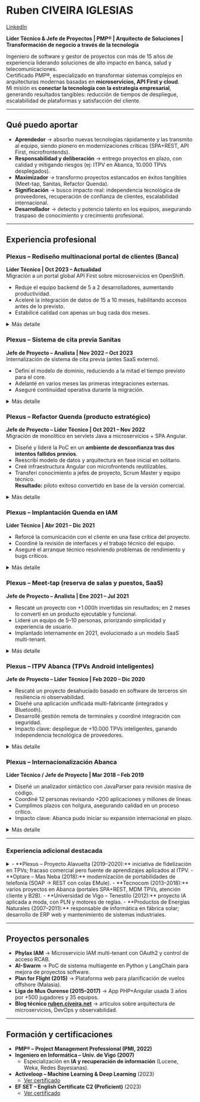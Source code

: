 # Ruben CIVEIRA IGLESIAS  
[LinkedIn](https://www.linkedin.com/in/rubenciveiraiglesias/) 

**Líder Técnico & Jefe de Proyectos | PMP® | Arquitecto de Soluciones | Transformación de negocio a través de la tecnología**  

Ingeniero de software y gestor de proyectos con más de 15 años de experiencia liderando soluciones de alto impacto en banca, salud y telecomunicaciones.  
Certificado PMP®, especializado en transformar sistemas complejos en arquitecturas modernas basadas en **microservicios, API First y cloud**.  
Mi misión es **conectar la tecnología con la estrategia empresarial**, generando resultados tangibles: reducción de tiempos de despliegue, escalabilidad de plataformas y satisfacción del cliente.  

---

## Qué puedo aportar  

- **Aprendedor** → absorbo nuevas tecnologías rápidamente y las transmito al equipo, siendo pionero en modernizaciones críticas (SPA+REST, API First, microfrontends).  
- **Responsabilidad y deliberación** → entrego proyectos en plazo, con calidad y mitigando riesgos (ej: ITPV en Abanca, 10.000 TPVs desplegados).  
- **Maximizador** → transformo proyectos estancados en éxitos tangibles (Meet-tap, Sanitas, Refactor Quenda).  
- **Significación** → busco impacto real: independencia tecnológica de proveedores, recuperación de confianza de clientes, escalabilidad internacional.  
- **Desarrollador** → detecto y potencio talento en los equipos, asegurando traspaso de conocimiento y crecimiento profesional.  

---

## Experiencia profesional  

### Plexus – Rediseño multinacional portal de clientes (Banca)  
**Líder Técnico | Oct 2023 – Actualidad**  
Migración a un portal global API First sobre microservicios en OpenShift.  
- Reduje el equipo backend de 5 a 2 desarrolladores, aumentando productividad.  
- Aceleré la integración de datos de 15 a 10 meses, habilitando accesos antes de lo previsto.  
- Estabilicé calidad con apenas un bug cada dos meses.

<details>
  <summary>Más detalle</summary>

Proyecto de transformación digital para una entidad bancaria internacional, migrando su portal de clientes a un enfoque **API First basado en microservicios sobre OpenShift**.  
Lideré el modelado de dominios, la supervisión de despliegues en un equipo multidisciplinar y la auditoría de eventos para garantizar trazabilidad y calidad del servicio.  

**Tecnologías:** Arquitectura de software, Microservicios, Spring Boot, Sonar, OpenShift, Jira, Confluence.  

</details>


### Plexus – Sistema de cita previa Sanitas  
**Jefe de Proyecto – Analista | Nov 2022 – Oct 2023**  
Internalización de sistema de cita previa (antes SaaS externo).  
- Definí el modelo de dominio, reduciendo a la mitad el tiempo previsto para el core.  
- Adelanté en varios meses las primeras integraciones externas.  
- Aseguré continuidad operativa durante la migración.

<details>
  <summary>Más detalle</summary>

Proyecto estratégico para **internalizar el sistema de cita previa**, hasta entonces delegado en un SaaS externo, con el fin de **recuperar control sobre los datos, reducir costes y unificar procesos** en los centros propios y concertados de Sanitas.  

Me ocupé de:  
- Diseño de arquitectura equilibrando soberanía de datos y visión compartida entre negocio, análisis y equipo técnico.  
- Análisis y saneamiento de fuentes de datos heredadas para garantizar calidad e integridad.  
- Supervisión de la alta disponibilidad de artefactos y resolución de incidencias críticas.  

**Impacto clave:** mi propuesta de modelo redujo a la mitad el tiempo previsto para el desarrollo del core y adelantó en varios meses la integración con actores externos.  

**Tecnologías:** Arquitectura de software, modelado de dominio, análisis de datos, HA, Jira, Confluence.  

</details>

### Plexus – Refactor Quenda (producto estratégico)  
**Jefe de Proyecto – Líder Técnico | Oct 2021 – Nov 2022**  
Migración de monolítico en servlets Java a microservicios + SPA Angular. 
- Diseñé y lideré la PoC en un **ambiente de desconfianza tras dos intentos fallidos previos**.  
- Reescribí modelo de datos y arquitectura en fase inicial en solitario.  
- Creé infraestructura Angular con microfrontends reutilizables.  
- Transferí conocimiento a jefes de proyecto, Scrum Master y equipo técnico.  
**Resultado:** piloto exitoso convertido en base de la versión comercial.

<details>
  <summary>Más detalle</summary>

Proyecto I+D estratégico para modernizar uno de los **productos estrella de Plexus**, migrando aplicaciones monolíticas en servlets Java hacia una **arquitectura API First** con microservicios y frontales SPA en Angular.  

El reto fue enorme: dos intentos anteriores (1.500h y 3.000h de esfuerzo) habían fracasado, generando un ambiente de desconfianza.  
En una primera fase trabajé en solitario, recopilando requisitos con equipos de soporte y reescribiendo el modelo de datos desde cero.  
Construí además la infraestructura de microfrontends en Angular, con componentes reutilizables para acelerar migraciones futuras.  

En la fase final, lideré el traspaso de conocimiento a:  
- **Jefes de proyecto** → para dar visibilidad de alcance y capacidades.  
- **Scrum Master** → para alinear motivaciones e interesados.  
- **Equipo técnico** → para transmitir arquitectura, metodología y objetivos iniciales.  

**Resultado:** piloto exitoso convertido en la base de la versión comercial, actualmente en desarrollo con foco en accesibilidad, usabilidad y comunicación con el usuario.  

**Tecnologías:** Java, Microservicios, Spring Boot, REST, Angular, Microfrontends.  

</details>

### Plexus – Implantación Quenda en IAM  
**Líder Técnico | Abr 2021 – Dic 2021**  

- Reforcé la comunicación con el cliente en una fase crítica del proyecto.  
- Coordiné la revisión de interfaces y el trabajo técnico del equipo.  
- Aseguré el arranque técnico resolviendo problemas de rendimiento y bugs críticos.  

<details>
  <summary>Más detalle</summary>

Me incorporé a un proyecto en fase de **personalizaciones finales de la solución Quenda**, que acumulaba retrasos y fallos graves en implantaciones previas, con un cliente en situación de desconfianza.  

Aunque el desarrollo estaba prácticamente completo, mi rol fue clave en:  
- Mejorar la comunicación con el cliente para clarificar validaciones pendientes.  
- Coordinar al equipo técnico en la entrega de evolutivos y correctivos.  
- Dar soporte en el arranque y resolver incidencias de rendimiento y bugs no detectados previamente.  

**Impacto clave:** se logró **revertir la percepción del cliente**, entregando en plazo los últimos desarrollos y estabilizando un proyecto considerado fallido.  

*(Esta experiencia sentó bases funcionales y de gestión que resultaron críticas para el posterior éxito en el Refactor de Quenda.)*  

**Tecnologías:** Servlets Java, Oracle.  

</details>

### Plexus – Meet-tap (reserva de salas y puestos, SaaS)  
**Jefe de Proyecto – Analista | Ene 2021 – Jul 2021**  

- Rescaté un proyecto con +1.000h invertidas sin resultados; en 2 meses lo convertí en un producto ejecutable y funcional.  
- Lideré un equipo de 5–10 personas, priorizando simplicidad y experiencia de usuario.  
- Implantado internamente en 2021, evolucionado a un modelo SaaS multi-tenant.  

<details>
  <summary>Más detalle</summary>

Proyecto estratégico impulsado por los cambios de hábitos durante la pandemia, orientado a construir una aplicación responsive para la **reserva de salas, puestos de trabajo, plazas de aparcamiento y control de aforo** en empresas con múltiples sedes.  

La aplicación debía contemplar:  
- **Trazabilidad de contactos** para seguridad sanitaria.  
- **Información de acceso a edificios** y previsión de ocupaciones por sede.  
- **Auditoría de asistencia** para supervisores de departamentos.  

Tras más de 1.000 horas de trabajo previas sin obtener un producto desplegable, en apenas dos meses construí una base sólida, ejecutable y funcional, capaz de cumplir todos los requisitos.  
Esto permitió **revitalizar el proyecto en plena crisis Covid**, establecer un horizonte claro de finalización, atraer recursos adicionales y abrir la puerta a su implantación multi-tenant como SaaS para otros clientes.  

**Tecnologías:** Java, Microservicios, Spring Boot, REST, Angular.  

</details>

### Plexus – ITPV Abanca (TPVs Android inteligentes)  
**Jefe de Proyecto – Líder Técnico | Feb 2020 – Dic 2020**  

- Rescaté un proyecto desahuciado basado en software de terceros sin resiliencia ni observabilidad.  
- Diseñé una aplicación unificada multi-fabricante (integrados y Bluetooth).  
- Desarrollé gestión remota de terminales y coordiné integración con seguridad.  
- Impacto clave: despliegue de +10.000 TPVs inteligentes, ganando independencia tecnológica de proveedores.  

<details>
  <summary>Más detalle</summary>

Proyecto estratégico para Abanca, orientado a sustituir los **TPVs tradicionales** por un **TPV inteligente en Android**, capaz de funcionar tanto en dispositivos dedicados como en teléfonos Android genéricos conectados vía Bluetooth a pinpads certificados.  

El reto inicial fue **rescatar un proyecto heredado**, basado en retazos de software de terceros que implementaba protocolos pero carecía de observabilidad, resiliencia y capacidad de personalización.  

Mis aportes clave:  
- Diseño de una aplicación unificada multi-fabricante, adaptable a modelos integrados o Bluetooth, con/sin impresora.  
- Desarrollo de un sistema de gestión remota centralizado, que permitía **monitorizar y controlar terminales en producción**.  
- Coordinación con el departamento de seguridad para integrar servicios de autenticación robustos.  
- Liderazgo de equipos multidisciplinares (Plexus, Abanca, Tecnocom), asegurando alineación entre negocio y técnica.  

**Impacto clave:** Abanca desplegó **más de 10.000 TPVs inteligentes**, construidos sobre software propio y hardware estándar, reduciendo costes operativos y alcanzando independencia de los proveedores tradicionales.  

**Tecnologías:** Java, Microservicios, Spring Boot, REST, SQL Server, MongoDB, Angular, Android.  

</details>

### Plexus – Internacionalización Abanca  
**Líder Técnico / Jefe de Proyecto | Mar 2018 – Feb 2019**  

- Diseñé un analizador sintáctico con JavaParser para revisión masiva de código.  
- Coordiné 12 personas revisando +200 aplicaciones y millones de líneas.  
- Cumplimos plazos con holgura, asegurando calidad en un proceso crítico.  
- Impacto clave: Abanca pudo iniciar su expansión internacional en plazo.  

<details>
  <summary>Más detalle</summary>

Proyecto estratégico para preparar la **expansión internacional de Abanca**, revisando el código de todas sus aplicaciones para garantizar el uso correcto de librerías de internacionalización, divisas y codificación de mensajes.  

Mis contribuciones principales:  
- Diseño de un **analizador sintáctico propio con JavaParser**, evitando la opción inicial de usar grandes equipos de programadores junior para revisar ficheros manualmente.  
- Definición de un proceso de revisión, modificación, despliegue y rollback bajo un **esquema extremadamente estricto de control de cambios**.  
- Coordinación de un equipo de 12 personas que revisó más de **200 aplicaciones** y varios millones de líneas de código.  

**Fortalezas aplicadas:** pensamiento lateral y enfoque en automatización → se redujo drásticamente el esfuerzo manual y se garantizó repetibilidad.  

**Impacto clave:**  
- Los pocos errores detectados en producción se corrigieron en horas, verificando que no se repetían en otras aplicaciones o publicando correcciones inmediatas.  
- Se aplicaron decenas de miles de cambios con **tasa de error mínima**, lo que permitió al banco iniciar su internacionalización con total confianza.  
- El proyecto consolidó a Plexus como **proveedor estratégico de referencia para Abanca**.  

**Tecnologías:** Java, JavaParser, Swing.  

</details>


---

### Experiencia adicional destacada  


<details>
  <summary>- **Plexus – Proyecto Alavuelta (2019–2020):** iniciativa de fidelización en TPVs; fracaso comercial pero fuente de aprendizajes aplicados al ITPV.  
- **Optare – Mas Neba (2018):** modernización de portabilidades de telefonía (SOAP → REST con colas EMule).  
- **Tecnocom (2013–2018):** varios proyectos en Abanca (portales SPA+REST, MDM TPVs, atención cliente y B2B).  
- **Universidad de Vigo – Tenestilo (2012):** proyecto IA aplicada a moda, con PLN y motores de reglas.  
- **Productos de Energías Naturales (2007–2011):** responsable de informática en fábrica solar; desarrollo de ERP web y mantenimiento de sistemas industriales.  
</summary>

#### Plexus – Proyecto Alavuelta (2019–2020)  
**Jefe de Proyecto – Líder Técnico**  
Proyecto conjunto Abanca–Plexus para crear una herramienta de fidelización en TPVs.  
- Coordiné equipo mixto (Plexus, Abanca, Tecnocom) para integraciones con el host bancario.  
- Diseñé servicios de negocio para facturación multi-departamento y pantallas Angular/Android para comerciantes y clientes.  
- Pese a un piloto interesante, el exceso de cambios y la falta de alineación estratégica lo hicieron inviable.  
**Aprendizaje clave:** experiencia crítica en **arquitecturas multi-tenant y sistemas de fidelización**, aplicadas posteriormente en el ITPV.  
**Tecnologías:** Java, REST/SOAP, Spring Batch, SQL Server, MongoDB, Angular, Android.  

---

#### Optare – Mas Neba (2018)  
**Analista**  
Proyecto para modernizar el sistema de portabilidades de telefonía.  
- Sustitución de interfaces SOAP por servicios REST JSON.  
- Uso de colas **EMule** para desacoplar procesos y evitar cuellos de botella.  
- Se completó el primer conjunto de conectores con éxito, base para la modernización del cliente.  
**Tecnologías:** Java, EMule.  

---

#### Tecnocom – Abanca (2013–2018)  
**Analista / Coordinador Técnico**  
Participación en varios proyectos estratégicos:  
- **MDM TPVs:** portal centralizado de gestión de terminales heterogéneos (firmware, configuración, estados).  
- **Portal de Atención Interna:** migración a SPA+REST con Angular, mejorando soporte a oficinas.  
- **Portal de Atención Cliente y B2B:** centralización de consultas de webs/apps en SugarCRM con servicios SOAP.  
- **Portal de Prescriptores:** PoC con AngularJS y REST para validar reducción de carga en servidores.  
**Impacto:** introducción de **arquitecturas SPA+REST** en banca y liderazgo de pequeños equipos técnicos.  
**Tecnologías:** AngularJS/Angular, TypeScript, REST (RAML), C#, Java, PHP, SugarCRM, SOAP, MySQL.  

---

#### Universidad de Vigo – Proyecto Tenestilo (2012)  
**Analista Programador**  
Proyecto de investigación en IA aplicada a moda.  
- Servicios JSON para integrar motor de sugerencias en web.  
- Preprocesador PLN para aplicar reglas en lenguaje natural.  
- Sincronización intermitente con ERP de inventarios/precios.  
- Optimización de tiempos de respuesta en fase de arranque.  
**Tecnologías:** Servlets Java (JSON), JBoss Drools, Oracle.  

---

#### Productos de Energías Naturales (2007–2011)  
**Analista – Responsable de informática**  
Responsable de sistemas en fábrica de instalaciones solares térmicas.  
- Mantenimiento de servidores, inventario y sistemas inteligentes de robots (Texas Instruments).  
- Documentación y soporte de programas industriales en Labview y C++.  
- Desarrollo de aplicaciones web corporativas y de gestión:  
  - ERP web en PHP sincronizado con Dimony para órdenes de trabajo e inventario.  
  - Aplicación multi-cliente para franquiciados y distribuidores.  
**Tecnologías:** PHP, MySQL, Prototype, jQuery, Bootstrap, C++, Labview.  

</details>

---

## Proyectos personales  

- **Phylax IAM** → Microservicio IAM multi-tenant con OAuth2 y control de acceso RCAB.  
- **AI-Swarm** → PoC de sistema multiagente en Python y LangChain para mejora de proyectos software.  
- **Plan for Flight (2015)** → Plataforma web para planificación de vuelos offshore (Malasia).  
- **Liga de Mus Ourense (2015–2017)** → App PHP+Angular usada 3 años por +500 jugadores y 35 equipos.  
- **Blog técnico [ruben.civeira.net](https://ruben.civeira.net)** → artículos sobre arquitectura de microservicios, DevOps y observabilidad.  

---

## Formación y certificaciones  

- **PMP® – Project Management Professional (PMI, 2022)**  
- **Ingeniero en Informática – Univ. de Vigo (2007)**  
  - Especialización en **IA y recuperación de información** (Lucene, Weka, Redes Bayesianas).
- **Activeloop – Machine Learning & Deep Learning** (2023)  
  - [Ver certificado](https://learn.activeloop.ai/certificates/jnq79vt4b7)  
- **EF SET – English Certificate C2 (Proficient)** (2023)  
  - [Ver certificado](https://cert.efset.org/LPx4Yf)  
